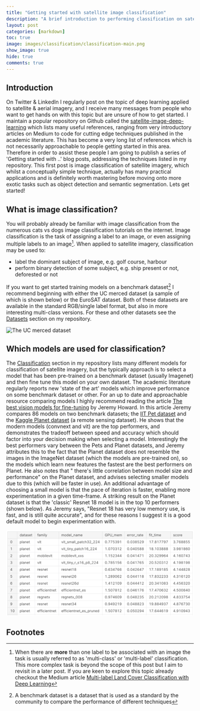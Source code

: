 ```yaml
---
title: "Getting started with satellite image classification"
description: "A brief introduction to performing classification on satellite & aerial imagery"
layout: post
categories: [markdown]
toc: true
image: images/classification/classification-main.png
show_image: true
hide: true
comments: true
---
```

## Introduction
On Twitter & LinkedIn I regularly post on the topic of deep learning applied to satellite & aerial imagery, and I receive many messages from people who want to get hands on with this topic but are unsure of how to get started. I maintain a popular repository on Github called the [satellite-image-deep-learning](https://github.com/robmarkcole/satellite-image-deep-learning) which lists many useful references, ranging from very introductory articles on Medium to code for cutting edge techniques published in the academic literature. This has become a very long list of references which is not necessarily approachable to people getting started in this area. Therefore in order to assist these people I am going to publish a series of 'Getting started with ..' blog posts, addressing the techniques listed in my repository. This first post is image classification of satellite imagery, which whilst a conceptually simple technique, actually has many practical applications and is definitely worth mastering before moving onto more exotic tasks such as object detection and semantic segmentation. Lets get started!

## What is image classification?
You will probably already be familiar with image classification from the numerous cats vs dogs image classification tutorials on the internet. Image classification is the task of assigning a label to an image, or even assigning multiple labels to an image[^1]. When applied to satellite imagery, classification may be used to:

- label the dominant subject of image, e.g. golf course, harbour
- perform binary detection of some subject, e.g. ship present or not, deforested or not

If you want to get started training models on a benchmark dataset[^2] I recommend beginning with either the UC merced dataset (a sample of which is shown below) or the EuroSAT dataset. Both of these datasets are available in the standard RGB/single label format, but also in more interesting multi-class versions. For these and other datasets see the [Datasets](https://github.com/robmarkcole/satellite-image-deep-learning/blob/master/assets/datasets.md) section on my repository.

![](https://www.researchgate.net/publication/324924412/figure/fig4/AS:644015246544898@1530556608631/Example-images-from-the-UC-Merced-dataset.png "The UC merced dataset")

## Which models are used for classification?
The [Classification](https://github.com/robmarkcole/satellite-image-deep-learning#classification) section in my repository lists many different models for classification of satellite imagery, but the typically approach is to select a model that has been pre-trained on a benchmark dataset (usually Imagenet) and then fine tune this model on your own dataset. The academic literature regularly reports new 'state of the art' models which improve performance on some benchmark dataset or other. For an up to date and approachable resource comparing models I highly recommend reading the article [The best vision models for fine-tuning](https://www.kaggle.com/code/jhoward/the-best-vision-models-for-fine-tuning/notebook) by Jeremy Howard. In this article Jeremy compares 86 models on two benchmark datasets; the [IIT Pet dataset](https://www.robots.ox.ac.uk/~vgg/data/pets/) and the [Kaggle Planet dataset](https://www.kaggle.com/c/planet-understanding-the-amazon-from-space/data) (a remote sensing dataset). He shows that the modern models (convnext and vit) are the top performers, and demonstrates the tradeoff between speed and accuracy which should factor into your decision making when selecting a model. Interestingly the best performers vary between the Pets and Planet datasets, and Jeremy attributes this to the fact that the Planet dataset does not resemble the images in the ImageNet dataset (which the models are pre-trained on), so the models which learn new features the fastest are the best performers on Planet. He also notes that " there's little correlation between model size and performance" on the Planet dataset, and advises selecting smaller models due to this (which will be faster in use). An additional advantage of choosing a small model is that the pace of iteration is faster, enabling more experimentation in a given time-frame. A striking result on the Planet dataset is that the 'classic' Resnet 18 model is in the top 10 performers (shown below). As Jeremy says, "Resnet 18 has very low memory use, is fast, and is still quite accurate", and for these reasons I suggest it is a good default model to begin experimentation with.

![](images/classification/table.png "The top 10 performers on the Planet dataset")

## Footnotes
[^1]: When there are **more** than one label to be associated with an image the task is usually referred to as 'multi-class' or 'multi-label' classification. This more complex task is beyond the scope of this post but I aim to revisit in a later post. If you are keen to explore this topic already checkout the Medium article [Multi-label Land Cover Classification with Deep Learning](https://towardsdatascience.com/multi-label-land-cover-classification-with-deep-learning-d39ce2944a3d)
[^2]: A benchmark dataset is a dataset that is used as a standard by the community to compare the performance of different techniques
